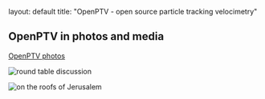 layout: default
title: "OpenPTV - open source particle tracking velocimetry"

## OpenPTV in photos and media

[OpenPTV photos ](https://plus.google.com/photos/101512342198902345717/albums/5893491338114567681 "OpenPTV photos")

![round table discussion](https://lh5.googleusercontent.com/-ZAg9j4j3hqs/UcnjJnI1eyI/AAAAAAAAAC4/1u8-N-JatBc/w716-h537-no/IMG_6551.jpg)


![on the roofs of Jerusalem](http://goo.gl/Le6S1)


